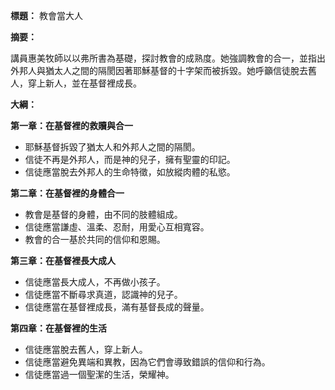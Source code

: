 **標題：** 教會當大人

**摘要：**

講員惠美牧師以以弗所書為基礎，探討教會的成熟度。她強調教會的合一，並指出外邦人與猶太人之間的隔閡因著耶穌基督的十字架而被拆毀。她呼籲信徒脫去舊人，穿上新人，並在基督裡成長。

**大綱：**

**第一章：在基督裡的救贖與合一**

* 耶穌基督拆毀了猶太人和外邦人之間的隔閡。
* 信徒不再是外邦人，而是神的兒子，擁有聖靈的印記。
* 信徒應當脫去外邦人的生命特徵，如放縱肉體的私慾。

**第二章：在基督裡的身體合一**

* 教會是基督的身體，由不同的肢體組成。
* 信徒應當謙虛、溫柔、忍耐，用愛心互相寬容。
* 教會的合一基於共同的信仰和恩賜。

**第三章：在基督裡長大成人**

* 信徒應當長大成人，不再做小孩子。
* 信徒應當不斷尋求真道，認識神的兒子。
* 信徒應當在基督裡成長，滿有基督長成的聲量。

**第四章：在基督裡的生活**

* 信徒應當脫去舊人，穿上新人。
* 信徒應當避免異端和異教，因為它們會導致錯誤的信仰和行為。
* 信徒應當過一個聖潔的生活，榮耀神。